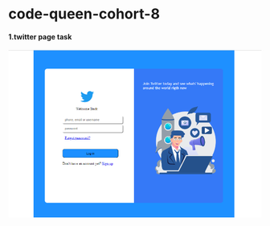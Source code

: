 # code-queen-cohort-8

#### 1.twitter page task
![Image](https://github.com/pam2307/code-queen-cohort-8/blob/master/week%202/twitter%20login%20page.png) 

